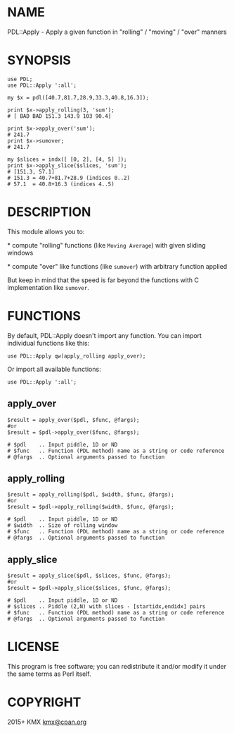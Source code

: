 # NAME

PDL::Apply - Apply a given function in "rolling" / "moving" / "over" manners

# SYNOPSIS

    use PDL;
    use PDL::Apply ':all';

    my $x = pdl([40.7,81.7,28.9,33.3,40.8,16.3]);

    print $x->apply_rolling(3, 'sum');
    # [ BAD BAD 151.3 143.9 103 90.4]

    print $x->apply_over('sum');
    # 241.7
    print $x->sumover;
    # 241.7

    my $slices = indx([ [0, 2], [4, 5] ]);
    print $x->apply_slice($slices, 'sum');
    # [151.3, 57.1]
    # 151.3 = 40.7+81.7+28.9 (indices 0..2)
    # 57.1  = 40.8+16.3 (indices 4..5)

# DESCRIPTION

This module allows you to:

\* compute "rolling" functions (like `Moving Average`) with given sliding windows

\* compute "over" like functions (like `sumover`) with arbitrary function applied

But keep in mind that the speed is far beyond the functions with C implementation like `sumover`.

# FUNCTIONS

By default, PDL::Apply doesn't import any function. You can import individual functions like this:

    use PDL::Apply qw(apply_rolling apply_over);

Or import all available functions:

    use PDL::Apply ':all';

## apply\_over

    $result = apply_over($pdl, $func, @fargs);
    #or
    $result = $pdl->apply_over($func, @fargs);

    # $pdl    .. Input piddle, 1D or ND
    # $func   .. Function (PDL method) name as a string or code reference
    # @fargs  .. Optional arguments passed to function

## apply\_rolling

    $result = apply_rolling($pdl, $width, $func, @fargs);
    #or
    $result = $pdl->apply_rolling($width, $func, @fargs);

    # $pdl    .. Input piddle, 1D or ND
    # $width  .. Size of rolling window
    # $func   .. Function (PDL method) name as a string or code reference
    # @fargs  .. Optional arguments passed to function

## apply\_slice

    $result = apply_slice($pdl, $slices, $func, @fargs);
    #or
    $result = $pdl->apply_slice($slices, $func, @fargs);

    # $pdl    .. Input piddle, 1D or ND
    # $slices .. Piddle (2,N) with slices - [startidx,endidx] pairs
    # $func   .. Function (PDL method) name as a string or code reference
    # @fargs  .. Optional arguments passed to function

# LICENSE

This program is free software; you can redistribute it and/or modify it under the same terms as Perl itself.

# COPYRIGHT

2015+ KMX <kmx@cpan.org>
